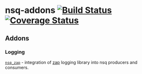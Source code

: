 # nsq-addons [![Build Status][ci-img]][ci] [![Coverage Status][cov-img]][cov]

[ci-img]: https://img.shields.io/travis/timonwong/nsq-addons.svg
[ci]: https://travis-ci.org/timonwong/nsq-addons
[cov-img]: https://img.shields.io/codecov/c/github/timonwong/nsq-addons.svg
[cov]: https://codecov.io/gh/timonwong/nsq-addons

## Addons

### Logging

[`nsq_zap`] - integration of [zap] logging library into nsq producers and consumers.

[`nsq_zap`]: logging/zap/
[zap]: https://github.com/uber-go/zap
